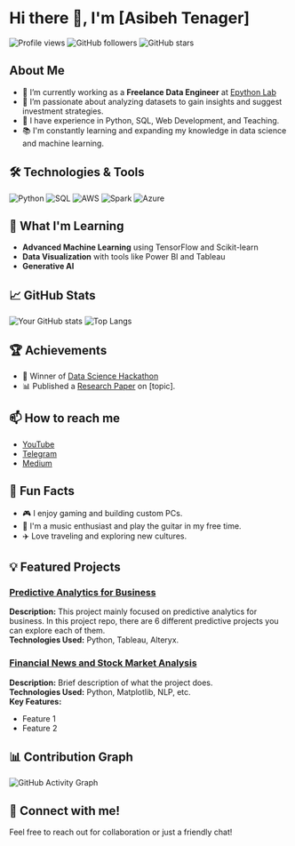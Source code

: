 
# Hi there 👋, I'm [Asibeh Tenager]

![Profile views](https://gpvc.arturio.dev/epythonlab) ![GitHub followers](https://img.shields.io/github/followers/epythonlab?label=Follow&style=social) ![GitHub stars](https://img.shields.io/github/stars/epythonlab?affiliations=OWNER%2CCOLLABORATOR&style=social)

## About Me
- 🌱 I’m currently working as a **Freelance Data Engineer** at [Epython Lab](https://t.me/epythonlab)
- 💼 I’m passionate about analyzing datasets to gain insights and suggest investment strategies.
- 🚀 I have experience in Python, SQL, Web Development, and Teaching.
- 📚 I'm constantly learning and expanding my knowledge in data science and machine learning.

## 🛠️ Technologies & Tools
![Python](https://img.shields.io/badge/Python-3670A0?style=for-the-badge&logo=python&logoColor=ffdd54)
![SQL](https://img.shields.io/badge/SQL-02569B?style=for-the-badge&logo=postgresql&logoColor=white)
![AWS](https://img.shields.io/badge/AWS-FF9900?style=for-the-badge&logo=amazon-aws&logoColor=white)
![Spark](https://img.shields.io/badge/Apache%20Spark-E25A1C?style=for-the-badge&logo=apachespark&logoColor=white)
![Azure](https://img.shields.io/badge/Microsoft%20Azure-0089D6?style=for-the-badge&logo=microsoft-azure&logoColor=white)

## 🧠 What I'm Learning
- **Advanced Machine Learning** using TensorFlow and Scikit-learn
- **Data Visualization** with tools like Power BI and Tableau
- **Generative AI**

## 📈 GitHub Stats
![Your GitHub stats](https://github-readme-stats.vercel.app/api?username=epythonlab&show_icons=true&theme=radical)
![Top Langs](https://github-readme-stats.vercel.app/api/top-langs/?username=epythonlab&layout=compact&theme=radical)

## 🏆 Achievements
- 🏅 Winner of [Data Science Hackathon](https://link-to-hackathon.com)
- 📊 Published a [Research Paper](https://link-to-paper.com) on [topic].

## 📫 How to reach me
- [YouTube](https://www.youtube.com/epythonlab)
- [Telegram](https://t.mem/epythonlab)
- [Medium](https://medium.com/@epythonlab)

## 🎨 Fun Facts
- 🎮 I enjoy gaming and building custom PCs.
- 🎵 I'm a music enthusiast and play the guitar in my free time.
- ✈️ Love traveling and exploring new cultures.

## 💡 Featured Projects
### [Predictive Analytics for Business](https://github.com/epythonlab/Predictive-analytics-for-business)
**Description:** This project mainly focused on predictive analytics for business. In this project repo, there are 6 different predictive projects you can explore each of them.  
**Technologies Used:** Python, Tableau, Alteryx.  


### [Financial News and Stock Market Analysis](https://github.com/epythonlab/aim10academy-week1-challenge)
**Description:** Brief description of what the project does.  
**Technologies Used:** Python, Matplotlib, NLP, etc.  
**Key Features:**
- Feature 1
- Feature 2

## 📊 Contribution Graph
![GitHub Activity Graph](https://activity-graph.herokuapp.com/graph?username=epythonlab&theme=rogue)

## 💬 Connect with me!
Feel free to reach out for collaboration or just a friendly chat!

